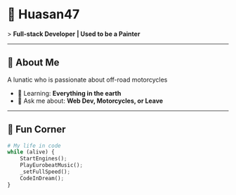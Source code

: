# 🚀 **Huasan47**  
&gt; **Full-stack Developer | Used to be a Painter**  

---

## 🌟 About Me  
A lunatic who is passionate about off-road motorcycles

- 🌱 Learning: **Everything in the earth**  
- 💬 Ask me about: **Web Dev, Motorcycles, or Leave**  

---

## 🎨 Fun Corner  
```python
# My life in code
while (alive) {
    StartEngines();
    PlayEurobeatMusic();
    _setFullSpeed();
    CodeInDream();
}
